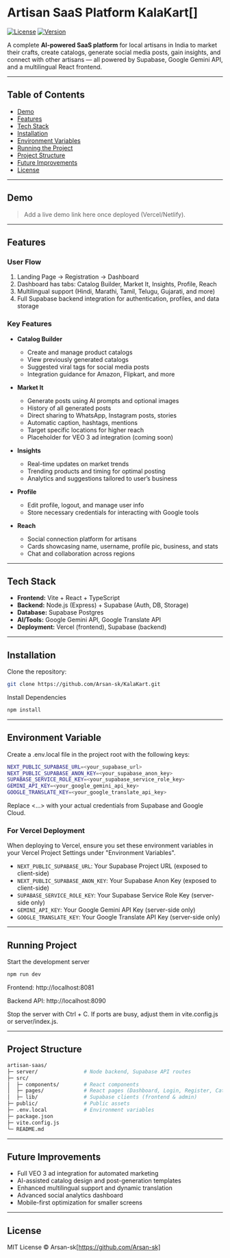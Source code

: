# Artisan SaaS Platform KalaKart[]

[![License](https://img.shields.io/badge/License-MIT-blue.svg)](LICENSE)
[![Version](https://img.shields.io/badge/version-1.0.0-green.svg)](https://github.com/Arsan-sk/artisan-saas)

A complete **AI-powered SaaS platform** for local artisans in India to market their crafts, create catalogs, generate social media posts, gain insights, and connect with other artisans — all powered by Supabase, Google Gemini API, and a multilingual React frontend.

---

## Table of Contents

- [Demo](#demo)  
- [Features](#features)  
- [Tech Stack](#tech-stack)  
- [Installation](#installation)  
- [Environment Variables](#environment-variables)  
- [Running the Project](#running-the-project)  
- [Project Structure](#project-structure)  
- [Future Improvements](#future-improvements)  
- [License](#license)  

---

## Demo

> Add a live demo link here once deployed (Vercel/Netlify).  

---

## Features

### User Flow

1. Landing Page → Registration → Dashboard  
2. Dashboard has tabs: Catalog Builder, Market It, Insights, Profile, Reach  
3. Multilingual support (Hindi, Marathi, Tamil, Telugu, Gujarati, and more)  
4. Full Supabase backend integration for authentication, profiles, and data storage  

### Key Features

- **Catalog Builder**
  - Create and manage product catalogs
  - View previously generated catalogs
  - Suggested viral tags for social media posts
  - Integration guidance for Amazon, Flipkart, and more

- **Market It**
  - Generate posts using AI prompts and optional images
  - History of all generated posts
  - Direct sharing to WhatsApp, Instagram posts, stories
  - Automatic caption, hashtags, mentions
  - Target specific locations for higher reach
  - Placeholder for VEO 3 ad integration (coming soon)

- **Insights**
  - Real-time updates on market trends
  - Trending products and timing for optimal posting
  - Analytics and suggestions tailored to user’s business

- **Profile**
  - Edit profile, logout, and manage user info
  - Store necessary credentials for interacting with Google tools

- **Reach**
  - Social connection platform for artisans
  - Cards showcasing name, username, profile pic, business, and stats
  - Chat and collaboration across regions

---

## Tech Stack

- **Frontend:** Vite + React + TypeScript  
- **Backend:** Node.js (Express) + Supabase (Auth, DB, Storage)  
- **Database:** Supabase Postgres  
- **AI/Tools:** Google Gemini API, Google Translate API  
- **Deployment:** Vercel (frontend), Supabase (backend)  

---

## Installation

Clone the repository:

```bash
git clone https://github.com/Arsan-sk/KalaKart.git
```

Install Dependencies

```bash
npm install
```

---

## Environment Variable
Create a .env.local file in the project root with the following keys:

```bash
NEXT_PUBLIC_SUPABASE_URL=<your_supabase_url>
NEXT_PUBLIC_SUPABASE_ANON_KEY=<your_supabase_anon_key>
SUPABASE_SERVICE_ROLE_KEY=<your_supabase_service_role_key>
GEMINI_API_KEY=<your_google_gemini_api_key>
GOOGLE_TRANSLATE_KEY=<your_google_translate_api_key>
```

Replace <...> with your actual credentials from Supabase and Google Cloud.

### For Vercel Deployment
When deploying to Vercel, ensure you set these environment variables in your Vercel Project Settings under "Environment Variables".

-   `NEXT_PUBLIC_SUPABASE_URL`: Your Supabase Project URL (exposed to client-side)
-   `NEXT_PUBLIC_SUPABASE_ANON_KEY`: Your Supabase Anon Key (exposed to client-side)
-   `SUPABASE_SERVICE_ROLE_KEY`: Your Supabase Service Role Key (server-side only)
-   `GEMINI_API_KEY`: Your Google Gemini API Key (server-side only)
-   `GOOGLE_TRANSLATE_KEY`: Your Google Translate API Key (server-side only)

---

## Running Project
Start the development server

```bash
npm run dev
```

Frontend: http://localhost:8081

Backend API: http://localhost:8090

Stop the server with Ctrl + C.
If ports are busy, adjust them in vite.config.js or server/index.js.

---

## Project Structure

```bash
artisan-saas/
├─ server/               # Node backend, Supabase API routes
├─ src/
│  ├─ components/        # React components
│  ├─ pages/             # React pages (Dashboard, Login, Register, Catalog, etc.)
│  ├─ lib/               # Supabase clients (frontend & admin)
├─ public/               # Public assets
├─ .env.local            # Environment variables
├─ package.json
├─ vite.config.js
└─ README.md
```

---

## Future Improvements

- Full VEO 3 ad integration for automated marketing
- AI-assisted catalog design and post-generation templates
- Enhanced multilingual support and dynamic translation
- Advanced social analytics dashboard
- Mobile-first optimization for smaller screens

---

## License

MIT License © Arsan-sk[https://github.com/Arsan-sk]

